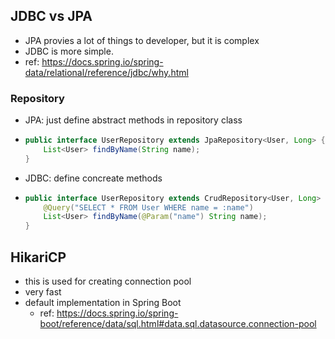 ## JDBC vs JPA

- JPA provies a lot of things to developer, but it is complex
- JDBC is more simple.
- ref: https://docs.spring.io/spring-data/relational/reference/jdbc/why.html


### Repository

- JPA: just define abstract methods in repository class
- ```java
  public interface UserRepository extends JpaRepository<User, Long> {
      List<User> findByName(String name);
  }

  ```
- JDBC: define concreate methods
- ```java
  public interface UserRepository extends CrudRepository<User, Long> {
      @Query("SELECT * FROM User WHERE name = :name")
      List<User> findByName(@Param("name") String name);
  }

  ```

## HikariCP
- this is used for creating connection pool
- very fast
- default implementation in Spring Boot 
  - ref: https://docs.spring.io/spring-boot/reference/data/sql.html#data.sql.datasource.connection-pool